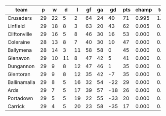|     team     | p  | w  | d  | l  | gf | ga | gd  | pts | champ | top2  | top3  | top4  |  5-7  | bot4  | bot3  | bot2  |
|--------------|----|----|----|----|----|----|-----|-----|-------|-------|-------|-------|-------|-------|-------|-------|
| Crusaders    | 29 | 22 |  5 |  2 | 64 | 24 |  40 |  71 | 0.995 | 1.000 | 1.000 | 1.000 | 0.000 | 0.000 | 0.000 | 0.000|
| Linfield     | 29 | 18 |  8 |  3 | 63 | 20 |  43 |  62 | 0.005 | 0.999 | 1.000 | 1.000 | 0.000 | 0.000 | 0.000 | 0.000|
| Cliftonville | 29 | 16 |  5 |  8 | 46 | 30 |  16 |  53 | 0.000 | 0.001 | 0.846 | 0.975 | 0.025 | 0.000 | 0.000 | 0.000|
| Coleraine    | 28 | 13 |  8 |  7 | 40 | 30 |  10 |  47 | 0.000 | 0.000 | 0.095 | 0.582 | 0.418 | 0.000 | 0.000 | 0.000|
| Ballymena    | 28 | 14 |  3 | 11 | 58 | 58 |   0 |  45 | 0.000 | 0.000 | 0.060 | 0.420 | 0.580 | 0.000 | 0.000 | 0.000|
| Glenavon     | 29 | 10 | 11 |  8 | 47 | 42 |   5 |  41 | 0.000 | 0.000 | 0.000 | 0.023 | 0.971 | 0.000 | 0.000 | 0.000|
| Dungannon    | 29 |  9 |  8 | 12 | 47 | 46 |   1 |  35 | 0.000 | 0.000 | 0.000 | 0.000 | 0.683 | 0.006 | 0.000 | 0.000|
| Glentoran    | 29 |  9 |  8 | 12 | 35 | 42 |  -7 |  35 | 0.000 | 0.000 | 0.000 | 0.000 | 0.322 | 0.014 | 0.000 | 0.000|
| Ballinamalla | 29 |  8 |  5 | 16 | 32 | 54 | -22 |  29 | 0.000 | 0.000 | 0.000 | 0.000 | 0.002 | 0.983 | 0.348 | 0.004|
| Ards         | 29 |  7 |  5 | 17 | 39 | 57 | -18 |  26 | 0.000 | 0.000 | 0.000 | 0.000 | 0.000 | 0.997 | 0.654 | 0.016|
| Portadown    | 29 |  5 |  5 | 19 | 22 | 55 | -33 |  20 | 0.000 | 0.000 | 0.000 | 0.000 | 0.000 | 1.000 | 0.999 | 0.981|
| Carrick      | 29 |  4 |  5 | 20 | 23 | 58 | -35 |  17 | 0.000 | 0.000 | 0.000 | 0.000 | 0.000 | 1.000 | 1.000 | 0.999|

